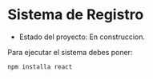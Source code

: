 <h1> Sistema de Registro</h1>

- Estado del proyecto: En construccion.

Para ejecutar el sistema debes poner:

```npm installa react```
